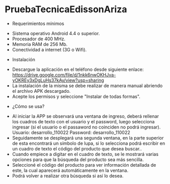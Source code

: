 # PruebaTecnicaEdissonAriza

* Requerimientos mínimos
- Sistema operativo Android 4.4 o superior.
- Procesador de 400 MHz.
- Memoria RAM de 256 Mb.
- Conectividad a internet (3G o Wifi).

* Instalación
- Descargue la aplicación en el teléfono desde siguiente enlace: https://drive.google.com/file/d/1nkk6nwOKHJva-yOKREy3xDgLuHs37kAy/view?usp=sharing
- La instalación de la misma se debe realizar de manera manual abriendo el archivo APK descargado.
- Acepte los permisos y seleccione "Instalar de todas formas".

* ¿Cómo se usa?
- Al iniciar la APP se observará una ventana de ingreso, deberá rellenar los cuadros de texto con el usuario y el password, luego selecciona ingresar 
  (si el usuario o el passaword no coinciden no podrá ingresar).
  Usuario: desarrollo_110022
  Password: desarrollo_110022
- Seguidamente se desplegará una segunda ventana, en la parte superior de esta encontrará un símbolo de lupa, si lo selecciona 
  podrá escribir en un cuadro de texto el código del producto que desea buscar..
- Cuando empiece a digitar en el cuadro de texto, se le mostrará varias opciones para que la búsqueda del producto sea más sencilla.
- Seleccioné el código del producto para ver información detallada de este, la cual aparecerá automáticamente en la ventana.  
- Podrá volver a realizar otra búsqueda si así lo desea. 
 

